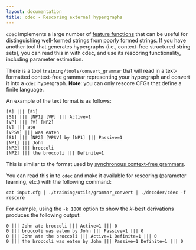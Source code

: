 ```yaml
---
layout: documentation
title: cdec - Rescoring external hypergraphs
---
```

`cdec` implements a large number of [feature functions](feature_functions.html) that can be useful for distinguishing well-formed strings from poorly formed strings. If you have another tool that generates hypergraphs (i.e., context-free structured string sets), you can read this in with cdec, and use its rescoring functionality, including parameter estimation.

There is a tool `training/tools/convert_grammar` that will read in a text-formatted context-free grammar representing your hypergraph and convert it into a `cdec` hypergraph. **Note**: you can only rescore CFGs that define a finite language.

An example of the text format is as follows:

    [S] ||| [S1]
    [S1] ||| [NP1] [VP] ||| Active=1
    [VP] ||| [V] [NP2]
    [V] ||| ate
    [VPSV] ||| was eaten
    [S1] ||| [NP2] [VPSV] by [NP1] ||| Passive=1
    [NP1] ||| John
    [NP2] ||| broccoli
    [NP2] ||| the broccoli ||| Definite=1

This is similar to the format used by [synchronous context-free grammars](scfgs.html).

You can read this in to `cdec` and make it available for rescoring (parameter learning, etc.) with the following command:

    cat input.cfg | ./training/utils/grammar_convert | ./decoder/cdec -f rescore

For example, using the `-k 1000` option to show the *k*-best derivations produces the following output:

    0 ||| John ate broccoli ||| Active=1 ||| 0
    0 ||| broccoli was eaten by John ||| Passive=1 ||| 0
    0 ||| John ate the broccoli ||| Active=1 Definite=1 ||| 0
    0 ||| the broccoli was eaten by John ||| Passive=1 Definite=1 ||| 0

